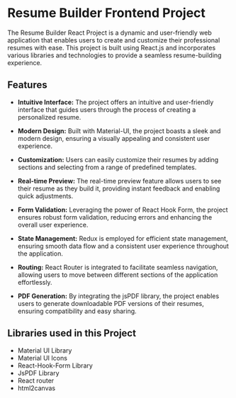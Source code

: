 # Resume Builder Frontend Project

The Resume Builder React Project is a dynamic and user-friendly web application that enables users to create and customize their professional resumes with ease. This project is built using React.js and incorporates various libraries and technologies to provide a seamless resume-building experience.

## Features

- **Intuitive Interface:** The project offers an intuitive and user-friendly interface that guides users through the process of creating a personalized resume.

- **Modern Design:** Built with Material-UI, the project boasts a sleek and modern design, ensuring a visually appealing and consistent user experience.

- **Customization:** Users can easily customize their resumes by adding sections and selecting from a range of predefined templates.

- **Real-time Preview:** The real-time preview feature allows users to see their resume as they build it, providing instant feedback and enabling quick adjustments.

- **Form Validation:** Leveraging the power of React Hook Form, the project ensures robust form validation, reducing errors and enhancing the overall user experience.

- **State Management:** Redux is employed for efficient state management, ensuring smooth data flow and a consistent user experience throughout the application.

- **Routing:** React Router is integrated to facilitate seamless navigation, allowing users to move between different sections of the application effortlessly.

- **PDF Generation:** By integrating the jsPDF library, the project enables users to generate downloadable PDF versions of their resumes, ensuring compatibility and easy sharing.

## Libraries used in this Project

- Material UI Library
- Material UI Icons
- React-Hook-Form Library
- JsPDF Library
- React router
- html2canvas

